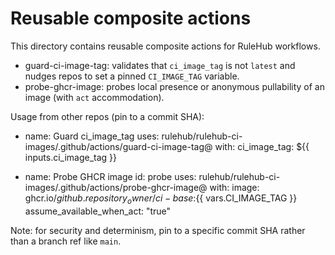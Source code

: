 # Reusable composite actions

This directory contains reusable composite actions for RuleHub workflows.

- guard-ci-image-tag: validates that `ci_image_tag` is not `latest` and nudges repos to set a pinned `CI_IMAGE_TAG` variable.
- probe-ghcr-image: probes local presence or anonymous pullability of an image (with `act` accommodation).

Usage from other repos (pin to a commit SHA):

- name: Guard ci_image_tag
  uses: rulehub/rulehub-ci-images/.github/actions/guard-ci-image-tag@<commit-sha>
  with:
  ci_image_tag: ${{ inputs.ci_image_tag }}

- name: Probe GHCR image
  id: probe
  uses: rulehub/rulehub-ci-images/.github/actions/probe-ghcr-image@<commit-sha>
  with:
  image: ghcr.io/${{ github.repository_owner }}/ci-base:${{ vars.CI_IMAGE_TAG }}
  assume_available_when_act: "true"

Note: for security and determinism, pin to a specific commit SHA rather than a branch ref like `main`.
